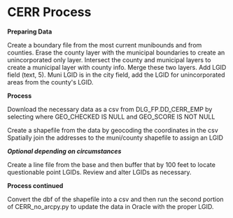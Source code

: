 # CERR Process
**Preparing Data**

Create a boundary file from the most current munibounds and from counties. Erase the county layer with the municipal boundaries to create an
unincorporated only layer. Intersect the county and municipal layers to create a municipal layer with county info. Merge these two layers.
Add LGID field (text, 5). Muni LGID is in the city field, add the LGID for unincorporated areas from the county's LGID. 

**Process**

Download the necessary data as a csv from DLG_FP.DD_CERR_EMP by selecting where GEO_CHECKED IS NULL and GEO_SCORE IS NOT NULL

Create a shapefile from the data by geocoding the coordinates in the csv
Spatially join the addresses to the muni/county shapefile to assign an LGID

***Optional depending on circumstances***

Create a line file from the base and then buffer that by 100 feet to locate questionable point LGIDs. Review and alter LGIDs as necessary.

**Process continued**

Convert the dbf of the shapefile into a csv and then run the second portion of CERR_no_arcpy.py to update the data in Oracle with the proper LGID.
